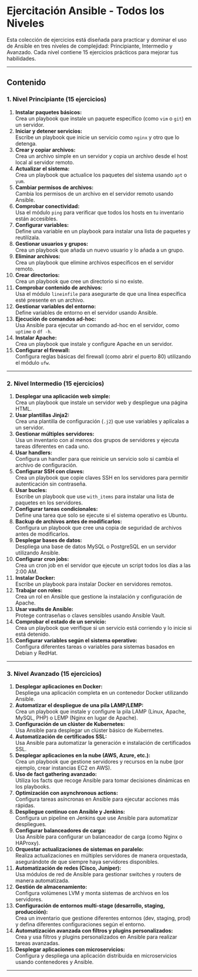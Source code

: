 # Ejercitación Ansible - Todos los Niveles

Esta colección de ejercicios está diseñada para practicar y dominar el uso de Ansible en tres niveles de complejidad: Principiante, Intermedio y Avanzado. Cada nivel contiene 15 ejercicios prácticos para mejorar tus habilidades.

---

## Contenido

### 1. Nivel Principiante (15 ejercicios)
1. **Instalar paquetes básicos:**  
   Crea un playbook que instale un paquete específico (como `vim` o `git`) en un servidor.  
2. **Iniciar y detener servicios:**  
   Escribe un playbook que inicie un servicio como `nginx` y otro que lo detenga.  
3. **Crear y copiar archivos:**  
   Crea un archivo simple en un servidor y copia un archivo desde el host local al servidor remoto.  
4. **Actualizar el sistema:**  
   Crea un playbook que actualice los paquetes del sistema usando `apt` o `yum`.  
5. **Cambiar permisos de archivos:**  
   Cambia los permisos de un archivo en el servidor remoto usando Ansible.  
6. **Comprobar conectividad:**  
   Usa el módulo `ping` para verificar que todos los hosts en tu inventario están accesibles.  
7. **Configurar variables:**  
   Define una variable en un playbook para instalar una lista de paquetes y reutilízala.  
8. **Gestionar usuarios y grupos:**  
   Crea un playbook que añada un nuevo usuario y lo añada a un grupo.  
9. **Eliminar archivos:**  
   Crea un playbook que elimine archivos específicos en el servidor remoto.  
10. **Crear directorios:**  
    Crea un playbook que cree un directorio si no existe.  
11. **Comprobar contenido de archivos:**  
    Usa el módulo `lineinfile` para asegurarte de que una línea específica esté presente en un archivo.  
12. **Gestionar variables del entorno:**  
    Define variables de entorno en el servidor usando Ansible.  
13. **Ejecución de comandos ad-hoc:**  
    Usa Ansible para ejecutar un comando ad-hoc en el servidor, como `uptime` o `df -h`.  
14. **Instalar Apache:**  
    Crea un playbook que instale y configure Apache en un servidor.  
15. **Configurar el firewall:**  
    Configura reglas básicas del firewall (como abrir el puerto 80) utilizando el módulo `ufw`.

---

### 2. Nivel Intermedio (15 ejercicios)
1. **Desplegar una aplicación web simple:**  
   Crea un playbook que instale un servidor web y despliegue una página HTML.  
2. **Usar plantillas Jinja2:**  
   Crea una plantilla de configuración (`.j2`) que use variables y aplícalas a un servidor.  
3. **Gestionar múltiples servidores:**  
   Usa un inventario con al menos dos grupos de servidores y ejecuta tareas diferentes en cada uno.  
4. **Usar handlers:**  
   Configura un handler para que reinicie un servicio solo si cambia el archivo de configuración.  
5. **Configurar SSH con claves:**  
   Crea un playbook que copie claves SSH en los servidores para permitir autenticación sin contraseña.  
6. **Usar bucles:**  
   Escribe un playbook que use `with_items` para instalar una lista de paquetes en los servidores.  
7. **Configurar tareas condicionales:**  
   Define una tarea que solo se ejecute si el sistema operativo es Ubuntu.  
8. **Backup de archivos antes de modificarlos:**  
   Configura un playbook que cree una copia de seguridad de archivos antes de modificarlos.  
9. **Desplegar bases de datos:**  
   Despliega una base de datos MySQL o PostgreSQL en un servidor utilizando Ansible.  
10. **Configurar cron jobs:**  
    Crea un cron job en el servidor que ejecute un script todos los días a las 2:00 AM.  
11. **Instalar Docker:**  
    Escribe un playbook para instalar Docker en servidores remotos.  
12. **Trabajar con roles:**  
    Crea un rol en Ansible que gestione la instalación y configuración de Apache.  
13. **Usar vaults de Ansible:**  
    Protege contraseñas o claves sensibles usando Ansible Vault.  
14. **Comprobar el estado de un servicio:**  
    Crea un playbook que verifique si un servicio está corriendo y lo inicie si está detenido.  
15. **Configurar variables según el sistema operativo:**  
    Configura diferentes tareas o variables para sistemas basados en Debian y RedHat.

---

### 3. Nivel Avanzado (15 ejercicios)
1. **Desplegar aplicaciones en Docker:**  
   Despliega una aplicación completa en un contenedor Docker utilizando Ansible.  
2. **Automatizar el despliegue de una pila LAMP/LEMP:**  
   Crea un playbook que instale y configure la pila LAMP (Linux, Apache, MySQL, PHP) o LEMP (Nginx en lugar de Apache).  
3. **Configuración de un clúster de Kubernetes:**  
   Usa Ansible para desplegar un clúster básico de Kubernetes.  
4. **Automatización de certificados SSL:**  
   Usa Ansible para automatizar la generación e instalación de certificados SSL.  
5. **Desplegar aplicaciones en la nube (AWS, Azure, etc.):**  
   Crea un playbook que gestione servidores y recursos en la nube (por ejemplo, crear instancias EC2 en AWS).  
6. **Uso de fact gathering avanzado:**  
   Utiliza los facts que recoge Ansible para tomar decisiones dinámicas en los playbooks.  
7. **Optimización con asynchronous actions:**  
   Configura tareas asíncronas en Ansible para ejecutar acciones más rápidas.  
8. **Despliegue continuo con Ansible y Jenkins:**  
   Configura un pipeline en Jenkins que use Ansible para automatizar despliegues.  
9. **Configurar balanceadores de carga:**  
   Usa Ansible para configurar un balanceador de carga (como Nginx o HAProxy).  
10. **Orquestar actualizaciones de sistemas en paralelo:**  
    Realiza actualizaciones en múltiples servidores de manera orquestada, asegurándote de que siempre haya servidores disponibles.  
11. **Automatización de redes (Cisco, Juniper):**  
    Usa módulos de red de Ansible para gestionar switches y routers de manera automatizada.  
12. **Gestión de almacenamiento:**  
    Configura volúmenes LVM y monta sistemas de archivos en los servidores.  
13. **Configuración de entornos multi-stage (desarrollo, staging, producción):**  
    Crea un inventario que gestione diferentes entornos (dev, staging, prod) y defina diferentes configuraciones según el entorno.  
14. **Automatización avanzada con filtros y plugins personalizados:**  
    Crea y usa filtros y plugins personalizados en Ansible para realizar tareas avanzadas.  
15. **Desplegar aplicaciones con microservicios:**  
    Configura y despliega una aplicación distribuida en microservicios usando contenedores y Ansible.

---
